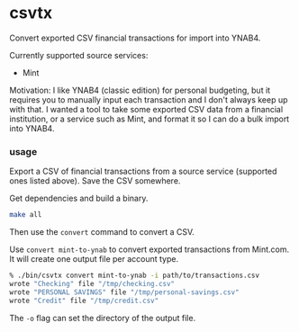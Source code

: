 # csvtx

Convert exported CSV financial transactions for import into YNAB4.

Currently supported source services:

- Mint

Motivation: I like YNAB4 (classic edition) for personal budgeting, but it
requires you to manually input each transaction and I don't always keep up with
that. I wanted a tool to take some exported CSV data from a financial
institution, or a service such as Mint, and format it so I can do a bulk import
into YNAB4.

### usage

Export a CSV of financial transactions from a source service (supported ones
listed above). Save the CSV somewhere.

Get dependencies and build a binary.
```sh
make all
```

Then use the `convert` command to convert a CSV.

Use `convert mint-to-ynab` to convert exported transactions from Mint.com. It
will create one output file per account type.

```sh
% ./bin/csvtx convert mint-to-ynab -i path/to/transactions.csv
wrote "Checking" file "/tmp/checking.csv"
wrote "PERSONAL SAVINGS" file "/tmp/personal-savings.csv"
wrote "Credit" file "/tmp/credit.csv"
```

The `-o` flag can set the directory of the output file.
